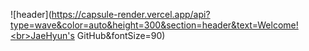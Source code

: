 ![header](https://capsule-render.vercel.app/api?type=wave&color=auto&height=300&section=header&text=Welcome!<br>JaeHyun's GitHub&fontSize=90)
